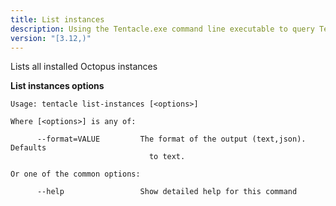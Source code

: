 ```yaml
---
title: List instances
description: Using the Tentacle.exe command line executable to query Tentacle settings.
version: "[3.12,)"
---
```


Lists all installed Octopus instances

**List instances options**

```text
Usage: tentacle list-instances [<options>]

Where [<options>] is any of:

      --format=VALUE         The format of the output (text,json). Defaults
                               to text.

Or one of the common options:

      --help                 Show detailed help for this command
```

